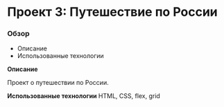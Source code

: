 # Проект 3: Путешествие по России

### Обзор
* Описание
* Использованные технологии

**Описание**

Проект о путешествии по России.

**Использованные технологии**
HTML, CSS, flex, grid